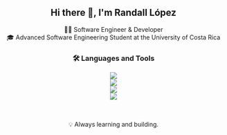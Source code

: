 <h2 align="center">Hi there 👋, I'm Randall López</h2>

<p align="center">
  🧑‍💻 Software Engineer & Developer <br/>
  🎓 Advanced Software Engineering Student at the University of Costa Rica
</p>
<h3 align="center">🛠️ Languages and Tools</h3>

<div align="center">
  <img src="https://skillicons.dev/icons?i=flutter,dart,firebase" />
</div>
<div align="center">
  <img src="https://skillicons.dev/icons?i=react,ts,js,html,css" />
</div>
<div align="center">
  <img src="https://skillicons.dev/icons?i=nodejs,express,nestjs,graphql,postgresql,mysql,mongodb" />
</div>
<div align="center">
  <img src="https://skillicons.dev/icons?i=python,git,vscode,docker,aws" />
</div>
<br><br/>
<p align="center">
  💡 Always learning and building.
</p>

<!--
**rlopez-3/rlopez-3** is a ✨ _special_ ✨ repository because its `README.md` (this file) appears on your GitHub profile.

Here are some ideas to get you started:

- 🔭 I’m currently working on ...
- 🌱 I’m currently learning ...
- 👯 I’m looking to collaborate on ...
- 🤔 I’m looking for help with ...
- 💬 Ask me about ...
- 📫 How to reach me: ...
- 😄 Pronouns: ...
- ⚡ Fun fact: ...
-->
